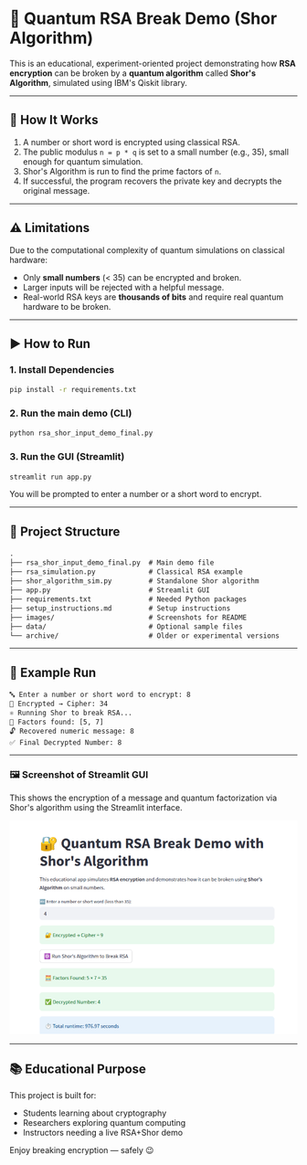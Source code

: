 # 🔐 Quantum RSA Break Demo (Shor Algorithm)

This is an educational, experiment-oriented project demonstrating how **RSA encryption** can be broken by a **quantum algorithm** called **Shor's Algorithm**, simulated using IBM's Qiskit library.

---

## 🧠 How It Works

1. A number or short word is encrypted using classical RSA.
2. The public modulus `n = p * q` is set to a small number (e.g., 35), small enough for quantum simulation.
3. Shor's Algorithm is run to find the prime factors of `n`.
4. If successful, the program recovers the private key and decrypts the original message.

---

## ⚠️ Limitations

Due to the computational complexity of quantum simulations on classical hardware:

- Only **small numbers** (< 35) can be encrypted and broken.
- Larger inputs will be rejected with a helpful message.
- Real-world RSA keys are **thousands of bits** and require real quantum hardware to be broken.

---

## ▶️ How to Run

### 1. Install Dependencies

```bash
pip install -r requirements.txt
```

### 2. Run the main demo (CLI)

```bash
python rsa_shor_input_demo_final.py
```

### 3. Run the GUI (Streamlit)

```bash
streamlit run app.py
```

You will be prompted to enter a number or a short word to encrypt.

---

## 📁 Project Structure

```
.
├── rsa_shor_input_demo_final.py  # Main demo file
├── rsa_simulation.py             # Classical RSA example
├── shor_algorithm_sim.py         # Standalone Shor algorithm
├── app.py                        # Streamlit GUI
├── requirements.txt              # Needed Python packages
├── setup_instructions.md         # Setup instructions
├── images/                       # Screenshots for README
├── data/                         # Optional sample files
└── archive/                      # Older or experimental versions
```

---

## 🧪 Example Run

```
🔤 Enter a number or short word to encrypt: 8
🔐 Encrypted → Cipher: 34
⚛️ Running Shor to break RSA...
🧮 Factors found: [5, 7]
🔓 Recovered numeric message: 8
✅ Final Decrypted Number: 8
```

---

### 🖼 Screenshot of Streamlit GUI

This shows the encryption of a message and quantum factorization via Shor's algorithm using the Streamlit interface.

![Streamlit Demo](images/streamlit_demo.png)

---

## 📚 Educational Purpose

This project is built for:

- Students learning about cryptography
- Researchers exploring quantum computing
- Instructors needing a live RSA+Shor demo

Enjoy breaking encryption — safely 😉